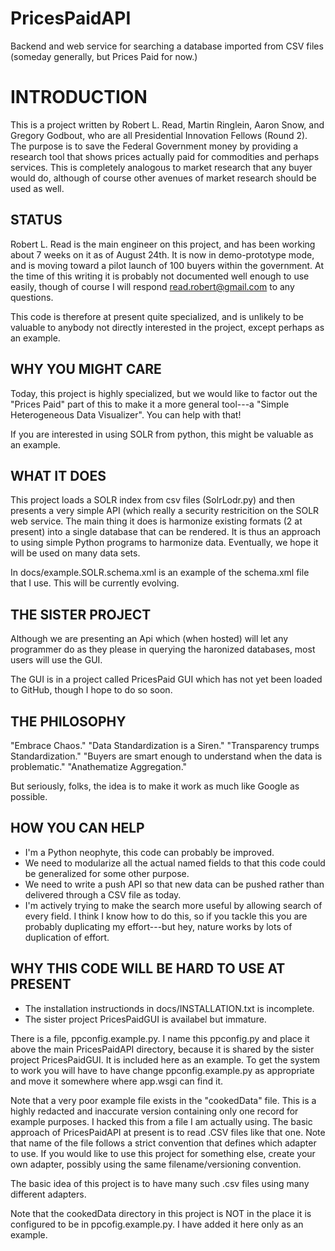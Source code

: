 PricesPaidAPI
=============

Backend and web service for searching a database imported from CSV files (someday generally, but Prices Paid for now.)

# INTRODUCTION

This is a project written by Robert L. Read, Martin Ringlein, Aaron Snow, and Gregory Godbout, who are all 
Presidential Innovation Fellows (Round 2).  The purpose is to save the Federal Government money by
providing a research tool that shows prices actually paid for commodities and perhaps services.  This is
completely analogous to market research that any buyer would do, although of course other avenues of 
market research should be used as well.

## STATUS

Robert L. Read is the main engineer on this project, and has been working about 7 weeks on it as of August
24th.  It is now in demo-prototype mode, and is moving toward a pilot launch of 100 buyers within the
government.  At the time of this writing it is probably not documented well enough to use easily, though
of course I will respond <read.robert@gmail.com> to any questions.

This code is therefore at present quite specialized, and is unlikely to be valuable to anybody not directly
interested in the project, except perhaps as an example.

## WHY YOU MIGHT CARE

Today, this project is highly specialized, but we would like to factor out the "Prices Paid" part of this
to make it a more general tool---a "Simple Heterogeneous Data Visualizer".  You can help with that!

If you are interested in using SOLR from python, this might be valuable as an example.

## WHAT IT DOES

This project loads a SOLR index from csv files (SolrLodr.py) and then presents a very simple API (which
really a security restricition on the SOLR web service. The main thing it does is harmonize existing 
formats (2 at present) into a single database that can be rendered. It is thus an approach to using
simple Python programs to harmonize data.  Eventually, we hope it will be used on many data sets.

In docs/example.SOLR.schema.xml is an example of the schema.xml file that I use.  This will be currently evolving.

## THE SISTER PROJECT

Although we are presenting an Api which (when hosted) will let any programmer do as they please in 
querying the haronized databases, most users will use the GUI.

The GUI is in a project called PricesPaid GUI which has not yet been loaded to GitHub, though I 
hope to do so soon.

## THE PHILOSOPHY

"Embrace Chaos."  "Data Standardization is a Siren."  "Transparency trumps Standardization."
"Buyers are smart enough to understand when the data is problematic."  "Anathematize Aggregation."

But seriously, folks, the idea is to make it work as much like Google as possible.

## HOW YOU CAN HELP

* I'm a Python neophyte, this code can probably be improved.
* We need to modularize all the actual named fields to that this code could be generalized for 
some other purpose.
* We need to write a push API so that new data can be pushed rather than delivered through a 
CSV file as today.
* I'm actively trying to make the search more useful by allowing search of every field.  I think
I know how to do this, so if you tackle this you are probably duplicating my effort---but hey, 
nature works by lots of duplication of effort.

## WHY THIS CODE WILL BE HARD TO USE AT PRESENT

* The installation instructionds in docs/INSTALLATION.txt is incomplete.
* The sister project PricesPaidGUI is availabel but immature.

There is a file, ppconfig.example.py.  I name this ppconfig.py and place it above the main 
PricesPaidAPI directory, because it is shared by the sister project PricesPaidGUI.  It is included
here as an example.  To get the system to work you will have to have change ppconfig.example.py
as appropriate and move it somewhere where app.wsgi can find it.  

Note that a very poor example file exists in the "cookedData" file.  This is a highly redacted and
inaccurate version containing only one record for example purposes.  I hacked this from a file
I am actually using.  The basic approach of PricesPaidAPI at present is to read .CSV files like 
that one.  Note that name of the file follows a strict convention that defines which adapter to use.
If you would like to use this project for something else, create your own adapter, possibly using
the same filename/versioning convention.

The basic idea of this project is to have many such .csv files using many different adapters.

Note that the cookedData directory in this project is NOT in the place it is configured to be
in ppcofig.example.py.  I have added it here only as an example.